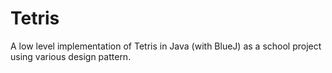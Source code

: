 # Tetris
A low level implementation of Tetris  in Java (with BlueJ) as a school project using various design pattern.
